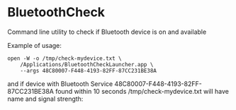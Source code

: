 # BluetoothCheck
Command line utility to check if Bluetooth device is on and available

Example of usage:

```
open -W -o /tmp/check-mydevice.txt \
    /Applications/BluetoothCheckLauncher.app \
    --args 48C80007-F448-4193-82FF-87CC231BE38A
```

and if device with Bluetooth Service 48C80007-F448-4193-82FF-87CC231BE38A found within 10 seconds /tmp/check-mydevice.txt will have name and signal strength:

